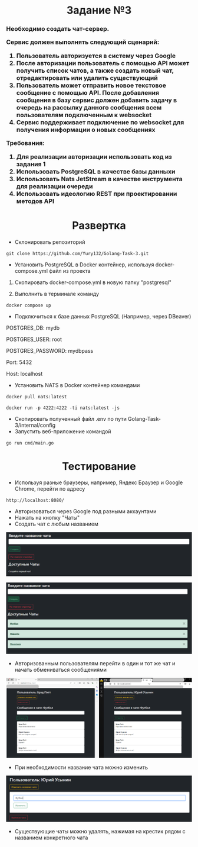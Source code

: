 <h1 align="center">Задание №3</h1>
<h3 align="left">Необходимо создать чат-сервер.

Сервис должен выполнять следующий сценарий:
1.	Пользователь авторизуется в систему через Google
2.	После авторизации пользователь с помощью API может получить список чатов, а также создать новый чат, отредактировать или удалить существующий
3.	Пользователь может отправить новое текстовое сообщение с помощью API. После добавления сообщения в базу сервис должен добавить задачу в очередь на рассылку данного сообщения всем пользователям подключенным к websocket
4.	Сервис поддерживает подключение по websocket для получения информации о новых сообщениях

Требования:
1.	Для реализации авторизации использовать код из задания 1
2.	Использовать PostgreSQL в качестве базы данныхи
3.	Использовать Nats JetStream в качестве инструмента для реализации очереди
4.	Использовать идеологию REST при проектировании методов API
</h3>

<h1 align="center">Развертка</h1>

- Склонировать репозиторий
```
git clone https://github.com/Yury132/Golang-Task-3.git
```
- Установить PostgreSQL в Docker контейнер, используя docker-compose.yml файл из проекта
  
1. Скопировать docker-compose.yml в новую папку "postgresql"
  
2. Выполнить в терминале команду
```
docker compose up
```
- Подключиться к базе данных PostgreSQL (Например, через DBeaver)

POSTGRES_DB: mydb

POSTGRES_USER: root

POSTGRES_PASSWORD: mydbpass

Port: 5432

Host: localhost

- Установить NATS в Docker контейнер командами
```
docker pull nats:latest
```
```
docker run -p 4222:4222 -ti nats:latest -js
```
- Скопировать полученный файл .env по пути Golang-Task-3/internal/config
- Запустить веб-приложение командой
```
go run cmd/main.go
```

<h1 align="center">Тестирование</h1>

- Используя разные браузеры, например, Яндекс Браузер и Google Chrome, перейти по адресу

```
http://localhost:8080/
```

- Авторизоваться через Google под разными аккаунтами
- Нажать на кнопку "Чаты"
- Создать чат с любым названием
  
![alt text](https://github.com/Yury132/Golang-Task-3/blob/main/forREADME/1.PNG?raw=true)
  
![alt text](https://github.com/Yury132/Golang-Task-3/blob/main/forREADME/2.PNG?raw=true)

- Авторизованным пользователям перейти в один и тот же чат и начать обмениваться сообщениями
    
![alt text](https://github.com/Yury132/Golang-Task-3/blob/main/forREADME/4.PNG?raw=true)

- При необходимости название чата можно изменить
    
![alt text](https://github.com/Yury132/Golang-Task-3/blob/main/forREADME/3.PNG?raw=true)

- Существующие чаты можно удалять, нажимая на крестик рядом с названием конкретного чата

